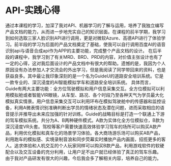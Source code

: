 # API-实践心得
   通过本课程的学习，加深了我对API、机器学习的了解与运用，培养了我独立编写产品文档的能力，从而进一步地充实自己的知识层面。在课程的前半学期，我学习到如何选取三家人脸识别API进行调用，更是对微软Azure、高德API进行了体验学习。前半段的学习为后面的产品文档奠定了基础，使我可以自行调用百度AI的语音识别api与语音合成api作为APP的主要功能，完成整个产品文档的设计。
   在后半段的课程中，我学习到了有关MRD、BRD、PRD的内容，对价值主张设计也有了一定的心得，这对我后面设计的产品文档中有很大的帮助。遗憾的是，我因为个人原因没有办法参加人才交流会的外出学习，但是我阅读了同学带回来的资料，也是获益良多。其中最让我印象深刻的是一个名为GuideU的道路安全培训系统。它是一款专业的、深沉浸度的AI智能模拟学车和道路安全培训系统。
   具体而言， Guide有两大主要功能：全方位驾驶模拟和用户信息采集交互。全方位模拟可以利用模拟舱或者智能ⅥR眼镜，从车型、路况、各个时段乃至各种天气为学员最大化模拟真实情景。用户信息采集交互可以利用环布在模拟驾驶舱中的传感器和监控设备，利用A微表情识别准确判断出学员的情绪状态及潜在问题，进而采取相应的语音提示并推导出未来应加强的针对训练。Guide的战略目标是打造一个联通上下游的驾车模拟系统。共分为A、B两种硬件模式。A款为实体化全方位模拟仓，B款为深沉浸度VR头套。驾校等客户需要快速高效体验学习驾车的场所可以购买A款产品，利用优化模拟和真车化的场景学习体验。各大商场游乐场可以购买AB产品，利用跑车的模拟感、实境录制音浪和同步荧幕实时播放产品内画面，招揽更多的客人。追求体验和人机交互的个人玩家同样可以购买B款产品，利用游戏软件的软硬配合以及交互设备的充分利用，让用户足不出户就已经体验了真正的驾车乐趣。
   由于我对产品研发有很大的兴趣，今后我会多了解相关内容，培养自己的能力。
